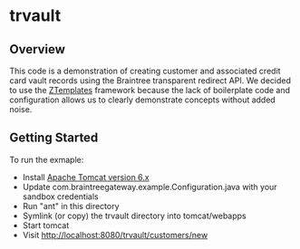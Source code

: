 # trvault

## Overview

This code is a demonstration of creating customer and associated credit card vault
records using the Braintree transparent redirect API.  We decided to use the
[ZTemplates](http://www.ztemplates.org) framework because the lack of
boilerplate code and configuration allows us to clearly demonstrate concepts
without added noise.

## Getting Started

To run the exmaple:

* Install [Apache Tomcat version 6.x](http://tomcat.apache.org/download-60.cgi)
* Update com.braintreegateway.example.Configuration.java with your sandbox credentials
* Run "ant" in this directory
* Symlink (or copy) the trvault directory into tomcat/webapps
* Start tomcat
* Visit [http://localhost:8080/trvault/customers/new](http://localhost:8080/trvault/customers/new)
